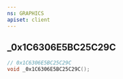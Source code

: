```yaml
---
ns: GRAPHICS
apiset: client
---
```

## _0x1C6306E5BC25C29C

```c
// 0x1C6306E5BC25C29C
void _0x1C6306E5BC25C29C();
```